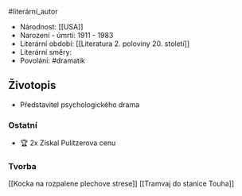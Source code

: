 #literární_autor 

- Národnost: [[USA]]
- Narození - úmrtí: 1911 - 1983
- Literární období: [[Literatura 2. poloviny 20. století]]
- Literární směry: 
- Povolání: #dramatik 

## Životopis
- Představitel psychologického drama

### Ostatní
- 🏆 2x Získal Pulitzerova cenu
### Tvorba
[[Kocka na rozpalene plechove strese]]
[[Tramvaj do stanice Touha]]
